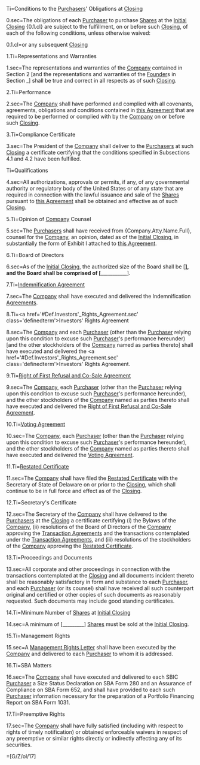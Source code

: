 Ti=Conditions to the <a href='#Def.Purchaser.sec' class='definedterm'>Purchasers</a>' Obligations at <a href='#Def.Closing.sec' class='definedterm'>Closing</a>

0.sec=The obligations of each <a href='#Def.Purchaser.sec' class='definedterm'>Purchaser</a> to purchase <a href='#Def.Shares.sec' class='definedterm'>Shares</a> at the <a href='#Def.Initial_Closing.sec' class='definedterm'>Initial Closing</a> {0.1.cl} are subject to the fulfillment, on or before such <a href='#Def.Closing.sec' class='definedterm'>Closing</a>, of each of the following conditions, unless otherwise waived:

0.1.cl=or any subsequent <a href='#Def.Closing.sec' class='definedterm'>Closing</a>

1.Ti=Representations and Warranties

1.sec=The representations and warranties of the <a href='#Def.Company.sec' class='definedterm'>Company</a> contained in Section 2 [and the representations and warranties of the <a href='#Def.Founder.sec' class='definedterm'>Founder</a>s in Section _] shall be true and correct in all respects as of such <a href='#Def.Closing.sec' class='definedterm'>Closing</a>.

2.Ti=Performance

2.sec=The <a href='#Def.Company.sec' class='definedterm'>Company</a> shall have performed and complied with all covenants, agreements, obligations and conditions contained in <a href='#Def.Agreement.sec' class='definedterm'>this Agreement</a> that are required to be performed or complied with by the <a href='#Def.Company.sec' class='definedterm'>Company</a> on or before such <a href='#Def.Closing.sec' class='definedterm'>Closing</a>.

3.Ti=Compliance Certificate

3.sec=The President of the <a href='#Def.Company.sec' class='definedterm'>Company</a> shall deliver to the <a href='#Def.Purchaser.sec' class='definedterm'>Purchasers</a> at such <a href='#Def.Closing.sec' class='definedterm'>Closing</a> a certificate certifying that the conditions specified in Subsections 4.1 and 4.2 have been fulfilled.

Ti=Qualifications

4.sec=All authorizations, approvals or permits, if any, of any governmental authority or regulatory body of the United States or of any state that are required in connection with the lawful issuance and sale of the <a href='#Def.Shares.sec' class='definedterm'>Shares</a> pursuant to <a href='#Def.Agreement.sec' class='definedterm'>this Agreement</a> shall be obtained and effective as of such <a href='#Def.Closing.sec' class='definedterm'>Closing</a>.

5.Ti=Opinion of <a href='#Def.Company.sec' class='definedterm'>Company</a> Counsel

5.sec=The <a href='#Def.Purchaser.sec' class='definedterm'>Purchasers</a> shall have received from {Company.Atty.Name.Full}, counsel for the <a href='#Def.Company.sec' class='definedterm'>Company</a>, an opinion, dated as of the <a href='#Def.Initial_Closing.sec' class='definedterm'>Initial Closing</a>, in substantially the form of Exhibit I attached to <a href='#Def.Agreement.sec' class='definedterm'>this Agreement</a>.

6.Ti=Board of Directors

6.sec=As of the <a href='#Def.Initial_Closing.sec' class='definedterm'>Initial Closing</a>, the authorized size of the Board shall be [______], and the Board shall be comprised of [_________________].

7.Ti=<a href='#Def.Indemnification_Agreement.sec' class='definedterm'>Indemnification Agreement</a>

7.sec=The <a href='#Def.Company.sec' class='definedterm'>Company</a> shall have executed and delivered the Indemnification <a href='#Def.Agreement.sec' class='definedterm'>Agreements</a>.

8.Ti=<a href='#Def.Investors'_Rights_Agreement.sec' class='definedterm'>Investors' Rights Agreement</a>

8.sec=The <a href='#Def.Company.sec' class='definedterm'>Company</a> and each <a href='#Def.Purchaser.sec' class='definedterm'>Purchaser</a> (other than the <a href='#Def.Purchaser.sec' class='definedterm'>Purchaser</a> relying upon this condition to excuse such <a href='#Def.Purchaser.sec' class='definedterm'>Purchaser</a>'s performance hereunder) [and the other stockholders of the <a href='#Def.Company.sec' class='definedterm'>Company</a> named as parties thereto] shall have executed and delivered the <a href='#Def.Investors'_Rights_Agreement.sec' class='definedterm'>Investors' Rights Agreement</a>.

9.Ti=<a href='#Def.Right_of_First_Refusal_and_Co-Sale_Agreement.sec' class='definedterm'>Right of First Refusal and Co-Sale Agreement</a>

9.sec=The <a href='#Def.Company.sec' class='definedterm'>Company</a>, each <a href='#Def.Purchaser.sec' class='definedterm'>Purchaser</a> (other than the <a href='#Def.Purchaser.sec' class='definedterm'>Purchaser</a> relying upon this condition to excuse such <a href='#Def.Purchaser.sec' class='definedterm'>Purchaser</a>'s performance hereunder), and the other stockholders of the <a href='#Def.Company.sec' class='definedterm'>Company</a> named as parties thereto shall have executed and delivered the <a href='#Def.Right_of_First_Refusal_and_Co-Sale_Agreement.sec' class='definedterm'>Right of First Refusal and Co-Sale Agreement</a>.

10.Ti=<a href='#Def.Voting_Agreement.sec' class='definedterm'>Voting  Agreement</a>

10.sec=The <a href='#Def.Company.sec' class='definedterm'>Company</a>, each <a href='#Def.Purchaser.sec' class='definedterm'>Purchaser</a> (other than the <a href='#Def.Purchaser.sec' class='definedterm'>Purchaser</a> relying upon this condition to excuse such <a href='#Def.Purchaser.sec' class='definedterm'>Purchaser</a>'s performance hereunder), and the other stockholders of the <a href='#Def.Company.sec' class='definedterm'>Company</a> named as parties thereto shall have executed and delivered the <a href='#Def.Voting_Agreement.sec' class='definedterm'>Voting  Agreement</a>.

11.Ti=<a href='#Def.Restated_Certificate.sec' class='definedterm'>Restated Certificate</a>

11.sec=The <a href='#Def.Company.sec' class='definedterm'>Company</a> shall have filed the <a href='#Def.Restated_Certificate.sec' class='definedterm'>Restated Certificate</a> with the Secretary of State of Delaware on or prior to the <a href='#Def.Closing.sec' class='definedterm'>Closing</a>, which shall continue to be in full force and effect as of the <a href='#Def.Closing.sec' class='definedterm'>Closing</a>.

12.Ti=Secretary's Certificate

12.sec=The Secretary of the <a href='#Def.Company.sec' class='definedterm'>Company</a> shall have delivered to the <a href='#Def.Purchaser.sec' class='definedterm'>Purchasers</a> at the <a href='#Def.Closing.sec' class='definedterm'>Closing</a> a certificate certifying (i) the Bylaws of the <a href='#Def.Company.sec' class='definedterm'>Company</a>, (ii) resolutions of the Board of Directors of the <a href='#Def.Company.sec' class='definedterm'>Company</a> approving the <a href='#Def.Transaction_Agreements.sec' class='definedterm'>Transaction Agreements</a> and the transactions contemplated under the <a href='#Def.Transaction_Agreements.sec' class='definedterm'>Transaction Agreements</a>, and (iii) resolutions of the stockholders of the <a href='#Def.Company.sec' class='definedterm'>Company</a> approving the <a href='#Def.Restated_Certificate.sec' class='definedterm'>Restated Certificate</a>.

13.Ti=Proceedings and Documents

13.sec=All corporate and other proceedings in connection with the transactions contemplated at the <a href='#Def.Closing.sec' class='definedterm'>Closing</a> and all documents incident thereto shall be reasonably satisfactory in form and substance to each <a href='#Def.Purchaser.sec' class='definedterm'>Purchaser</a>, and each <a href='#Def.Purchaser.sec' class='definedterm'>Purchaser</a> (or its counsel) shall have received all such counterpart original and certified or other copies of such documents as reasonably requested. Such documents may include good standing certificates.

14.Ti=Minimum Number of <a href='#Def.Shares.sec' class='definedterm'>Shares</a> at <a href='#Def.Initial_Closing.sec' class='definedterm'>Initial Closing</a>

14.sec=A minimum of [_________] <a href='#Def.Shares.sec' class='definedterm'>Shares</a> must be sold at the <a href='#Def.Initial_Closing.sec' class='definedterm'>Initial Closing</a>.

15.Ti=Management Rights

15.sec=A <a href='#Def.Management_Rights_Letter.sec' class='definedterm'>Management Rights Letter</a> shall have been executed by the <a href='#Def.Company.sec' class='definedterm'>Company</a> and delivered to each <a href='#Def.Purchaser.sec' class='definedterm'>Purchaser</a> to whom it is addressed.

16.Ti=SBA Matters

16.sec=The <a href='#Def.Company.sec' class='definedterm'>Company</a> shall have executed and delivered to each SBIC <a href='#Def.Purchaser.sec' class='definedterm'>Purchaser</a> a Size Status Declaration on SBA Form 280 and an Assurance of Compliance on SBA Form 652, and shall have provided to each such <a href='#Def.Purchaser.sec' class='definedterm'>Purchaser</a> information necessary for the preparation of a Portfolio Financing Report on SBA Form 1031.

17.Ti=Preemptive Rights

17.sec=The <a href='#Def.Company.sec' class='definedterm'>Company</a> shall have fully satisfied (including with respect to rights of timely notification) or obtained enforceable waivers in respect of any preemptive or similar rights directly or indirectly affecting any of its securities.

=[G/Z/ol/17]
